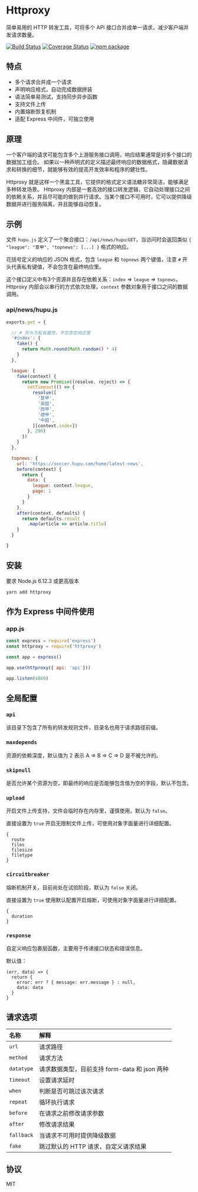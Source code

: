 # Httproxy

简单易用的 HTTP 转发工具，可将多个 API 接口合并成单一请求，减少客户端并发请求数量。

[![Build Status](https://travis-ci.org/viclm/httproxy.svg?branch=master)](https://travis-ci.org/viclm/httproxy)
[![Coverage Status](https://coveralls.io/repos/github/viclm/httproxy/badge.svg?branch=master)](https://coveralls.io/github/viclm/httproxy?branch=master)
[![npm package](https://img.shields.io/npm/v/httproxy.svg)](https://www.npmjs.org/package/httproxy)

## 特点

- 多个请求合并成一个请求
- 声明响应格式，自动完成数据拼装
- 语法简单易测试，支持同步异步函数
- 支持文件上传
- 内置熔断恢复机制
- 适配 Express 中间件，可独立使用

## 原理

一个客户端的请求可能包含多个上游服务接口调用，响应结果通常是对多个接口的数据加工组合。
如果以一种声明式的定义描述最终响应的数据格式，隐藏数据请求和转换的细节，就能够有效的提高开发效率和程序的健壮性。

Httproxy 就是这样一个黑盒工具，它提供的格式定义语法糖非常简洁，能够满足多种转发场景。
Httproxy 内部是一套高效的接口转发逻辑，它自动处理接口之间的依赖关系，并且尽可能的做到并行请求。当某个接口不可用时，它可以提供降级数据并进行服务隔离，并且能够自动恢复。

## 示例

文件 `hupu.js` 定义了一个聚合接口：`/api/news/hupu`:`GET`，当访问时会返回类似 `{ "league": "意甲", "topnews": [...] }` 格式的响应。

花括号定义的响应的 JSON 格式，包含 `league` 和 `topnews` 两个键值，注意 `#` 开头代表私有键值，不会包含在最终响应里。

这个接口定义中有3个资源并且存在依赖关系：`index` => `league` => `topnews`，Httproxy 内部会以串行的方式依次处理，`context` 参数对象用于接口之间的数据调用。

### api/news/hupu.js

```javascript
exports.get = {

  // # 开头为私有属性，不包含在响应里
  '#index': {
    fake() {
      return Math.round(Math.random() * 4)
    }
  },

  league: {
    fake(context) {
      return new Promise((resolve, reject) => {
        setTimeout(() => {
          resolve([
            '意甲',
            '英超',
            '西甲',
            '德甲',
            '中超',
          ][context.index])
        }, 200)
      })
    }
  },

  topnews: {
    url: 'https://soccer.hupu.com/home/latest-news',
    before(context) {
      return {
        data: {
          league: context.league,
          page: 1
        }
      }
    },
    after(context, defaults) {
      return defaults.result
        .map(article => article.title)
    }
  }

}
```

## 安装

要求 Node.js 6.12.3 或更高版本

```shell
yarn add httproxy
```

## 作为 Express 中间件使用

### app.js

```javascript
const express = require('express')
const httproxy = require('httproxy')

const app = express()

app.use(httproxy({ api: 'api'}))

app.listen(4869)
```

## 全局配置

### `api`

该目录下包含了所有的转发规则文件，目录名也用于请求路径前缀。

### `maxdepends`

资源的依赖深度，默认值为 2 表示 A => B => C => D 是不被允许的。

### `skipnull`

是否允许某个资源为空，即最终的响应是否能够包含值为空的字段，默认不包含。

### `upload`

开启文件上传支持，文件会临时存在内存里，谨慎使用，默认为 `false`。

直接设置为 `true` 开启无限制文件上传，可使用对象字面量进行详细配置。

```
{
  route
  files
  filesize
  filetype
}
```

### `circuitbreaker`

熔断机制开关，目前尚处在试验阶段，默认为 `false` 关闭。

直接设置为 `true` 使用默认配置开启熔断，可使用对象字面量进行详细配置。

```
{
  duration
}
```

### `response`

自定义响应包裹层函数，主要用于传递接口状态和错误信息。

默认值：

```
(err, data) => {
  return {
    error: err ? { message: err.message } : null,
    data: data
  }
}
```


## 请求选项

| 名称 | 解释 |
|:-----------|:-|
| `url`      | 请求路径 |
| `method`   | 请求方法 |
| `datatype` | 请求数据类型，目前支持 form-data 和 json 两种 |
| `timeout`  | 设置请求延时 |
| `when`     | 判断是否可跳过该次请求 |
| `repeat`   | 循环执行请求 |
| `before`   | 在请求之前修改请求参数 |
| `after`    | 修改请求结果 |
| `fallback` | 当请求不可用时提供降级数据 |
| `fake`     | 跳过默认的 HTTP 请求，自定义请求结果 |


## 协议

MIT
